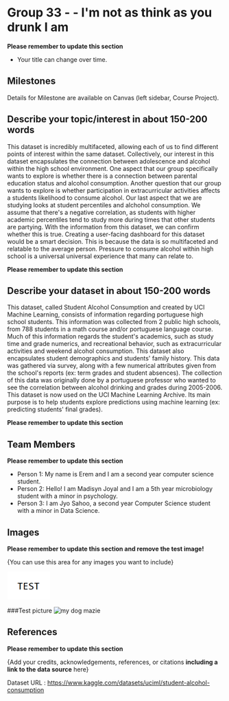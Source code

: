 # Group 33 - - I'm not as think as you drunk I am

**Please remember to update this section**

- Your title can change over time.

## Milestones

Details for Milestone are available on Canvas (left sidebar, Course Project).

## Describe your topic/interest in about 150-200 words

This dataset is incredibly multifaceted, allowing each of us to find different points of interest within the same dataset. Collectively, our interest in this dataset encapsulates the connection between adolescence and alcohol within the high school environment. One aspect that our group specifically wants to explore is whether there is a connection between parental education status and alcohol consumption. Another question that our group wants to explore is whether participation in extracurricular activities affects a students likelihood to consume alcohol. Our last aspect that we are studying looks at student percentiles and alchohol consumption. We assume that there's a negative correlation, as students with higher academic percentiles tend to study more during times that other students are partying. With the information from this dataset, we can confirm whether this is true. Creating a user-facing dashboard for this dataset would be a smart decision. This is because the data is so multifaceted and relatable to the average person. Pressure to consume alcohol within high school is a universal universal experience that many can relate to.




**Please remember to update this section**



## Describe your dataset in about 150-200 words

This dataset, called Student Alcohol Consumption and created by UCI Machine Learning, consists of information regarding portuguese high school students. This information was collected from 2 public high schools, from 788 students in a math course and/or portuguese language course. Much of this information regards the student's academics, such as study time and grade numerics, and recreational behavior, such as extracurricular activities and weekend alcohol consumption. This dataset also encapsulates student demographics and students' family history. This data was gathered via survey, along with a few numerical attributes given from the school's reports (ex: term grades and student absences). The collection of this data was originally done by a portuguese professor who wanted to see the correlation between alcohol drinking and grades during 2005-2006. This dataset is now used on the UCI Machine Learning Archive. Its main purpose is to help students explore predictions using machine learning (ex: predicting students' final grades).

**Please remember to update this section**



## Team Members

**Please remember to update this section**

- Person 1: My name is Erem and I am a second year computer science student.
- Person 2: Hello! I am Madisyn Joyal and I am a 5th year microbiology student with a minor in psychology.
- Person 3: I am Jyo Sahoo, a second year Computer Science student with a minor in Data Science.

## Images

**Please remember to update this section and remove the test image!**

{You can use this area for any images you want to include}

<img src ="images/test.png" width="100px">

###Test picture
![my dog mazie](mazie1.jpeg)


## References

**Please remember to update this section**

{Add your credits, acknowledgements, references, or citations **including a link to the data source** here}

Dataset URL : https://www.kaggle.com/datasets/uciml/student-alcohol-consumption

